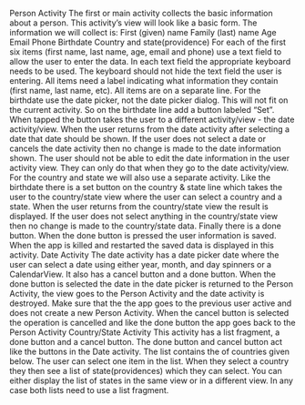 Person Activity
The first or main activity collects the basic information about a person. This activity’s view will
look like a basic form. The information we will collect is:
First (given) name
Family (last) name
Age
Email
Phone
Birthdate
Country and state(providence)
For each of the first six items (first name, last name, age, email and phone) use a text field to
allow the user to enter the data. In each text field the appropriate keyboard needs to be used.
The keyboard should not hide the text field the user is entering. All items need a label indicating
what information they contain (first name, last name, etc). All items are on a separate line.
For the birthdate use the date picker, not the date picker dialog. This will not fit on the current
activity. So on the birthdate line add a button labeled “Set”. When tapped the button takes the
user to a different activity/view - the date activity/view. When the user returns from the date activity
after selecting a date that date should be shown. If the user does not select a date or
cancels the date activity then no change is made to the date information shown. The user
should not be able to edit the date information in the user activity view. They can only do that
when they go to the date activity/view.
For the country and state we will also use a separate activity. Like the birthdate there is a set
button on the country & state line which takes the user to the country/state view where the user
can select a country and a state. When the user returns from the country/state view the result
is displayed. If the user does not select anything in the country/state view then no change is
made to the country/state data.
Finally there is a done button. When the done button is pressed the user information is saved.
When the app is killed and restarted the saved data is displayed in this activity.
Date Activity
The date activity has a date picker date where the user can select a date using either year,
month, and day spinners or a CalendarView. It also has a cancel button and a done button.
When the done button is selected the date in the date picker is returned to the Person Activity,
the view goes to the Person Activity and the date activity is destroyed. Make sure that the the
app goes to the previous user active and does not create a new Person Activity. When the
cancel button is selected the operation is cancelled and like the done button the app goes back
to the Person Activity
Country/State Activity
This activity has a list fragment, a done button and a cancel button. The done button and cancel
button act like the buttons in the Date activity. The list contains the of countries given below.
The user can select one item in the list. When they select a country they then see a list of
state(providences) which they can select. You can either display the list of states in the same
view or in a different view. In any case both lists need to use a list fragment.
